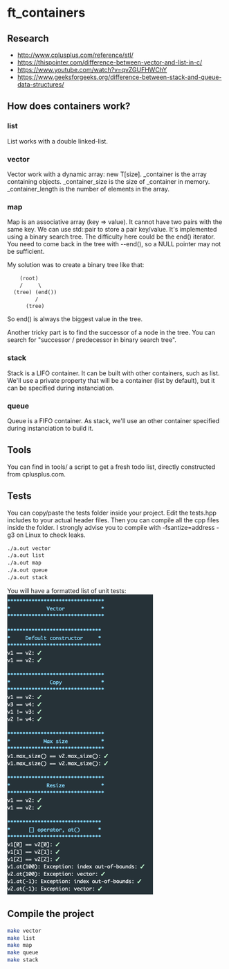 # ft_containers
## Research
- http://www.cplusplus.com/reference/stl/
- https://thispointer.com/difference-between-vector-and-list-in-c/
- https://www.youtube.com/watch?v=qvZGUFHWChY
- https://www.geeksforgeeks.org/difference-between-stack-and-queue-data-structures/
## How does containers work?
### list
List works with a double linked-list.
### vector
Vector work with a dynamic array: new T[size].
_container is the array containing objects.
_container_size is the size of _container in memory.
_container_length is the number of elements in the array.
### map
Map is an associative array (key => value). It cannot have two pairs with the same key.
We can use std::pair to store a pair key/value.
It's implemented using a binary search tree.
The difficulty here could be the end() iterator. You need to come back in the tree with --end(), so a NULL pointer may not be sufficient.

My solution was to create a binary tree like that:
```
    (root)
    /     \
  (tree) (end())
         /
      (tree)
```
So end() is always the biggest value in the tree.

Another tricky part is to find the successor of a node in the tree.
You can search for "successor / predecessor in binary search tree".

### stack
Stack is a LIFO container. It can be built with other containers, such as list.
We'll use a private property that will be a container (list by default), but it can be specified during instanciation.
### queue
Queue is a FIFO container. As stack, we'll use an other container specified during instanciation to build it.
## Tools
You can find in tools/ a script to get a fresh todo list, directly constructed from cplusplus.com.
## Tests
You can copy/paste the tests folder inside your project. Edit the tests.hpp includes to your actual header files.
Then you can compile all the cpp files inside the folder.
I strongly advise you to compile with -fsantize=address -g3 on Linux to check leaks.
```sh
./a.out vector
./a.out list
./a.out map
./a.out queue
./a.out stack
```
You will have a formatted list of unit tests:
![Unit tests](./tests.png)
## Compile the project
```sh
make vector
make list
make map
make queue
make stack
```